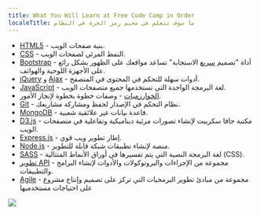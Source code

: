 ```yaml
---
title: What You Will Learn at Free Code Camp in Order
localeTitle: ما سوف تتعلم في مخيم رمز الحرة في النظام
---
```

*   [HTML5](https://developer.mozilla.org/en-US/docs/Web/HTML) - بنية صفحات الويب.
*   [CSS](https://developer.mozilla.org/en-US/docs/Web/CSS) - النمط المرئي لصفحات الويب.
*   [Bootstrap](http://getbootstrap.com/) - أداة "تصميم [سريع](http://getbootstrap.com/) الاستجابة" تساعد مواقعك على الظهور بشكل رائع على الأجهزة اللوحية والهواتف.
*   [jQuery](https://jquery.com/) و [Ajax](https://developer.mozilla.org/en-US/docs/AJAX) - أدوات سهلة للتحكم في المحتوى في المتصفح.
*   [JavaScript](https://developer.mozilla.org/en-US/docs/Web/JavaScript) - لغة البرمجة الواحدة التي تستخدمها جميع متصفحات الويب.
*   [الخوارزميات](https://en.wikipedia.org/wiki/Algorithm) - وصفات خطوة بخطوة لإنجاز الأمور.
*   [Git](https://git-scm.com/) - نظام التحكم في الإصدار لحفظ ومشاركة مشاريعك.
*   [MongoDB](https://www.mongodb.org/) - قاعدة بيانات غير علائقية شعبية.
*   [D3.js](http://d3js.org/) - مكتبة جافا سكريبت لإنشاء تصورات مرئية ديناميكية وتفاعلية في متصفحات الويب.
*   [Express.js](http://expressjs.com/) - إطار تطوير ويب قوي.
*   [Node.js](https://nodejs.org/) - منصة لإنشاء تطبيقات شبكة قابلة للتطوير.
*   [SASS](http://sass-lang.com/) - لغة البرمجة النصية التي يتم تفسيرها في أوراق الأنماط المتتالية (CSS).
*   [تطوير API](https://en.wikipedia.org/wiki/Application_programming_interface) - مجموعة من الإجراءات والبروتوكولات والأدوات لإنشاء البرامج والتطبيقات.
*   [Agile](https://en.wikipedia.org/wiki/Agile_software_development) - مجموعة من مبادئ تطوير البرمجيات التي تركز على تصميم وإنتاج مشروع على احتياجات مستخدميها

![](http://2.bp.blogspot.com/-CPfmVm56c7c/VTwEpZkHBtI/AAAAAAAAAks/0dEwiH-DjEE/s1600/curriculum-diagram-full.jpg%7Cwidth=600px)